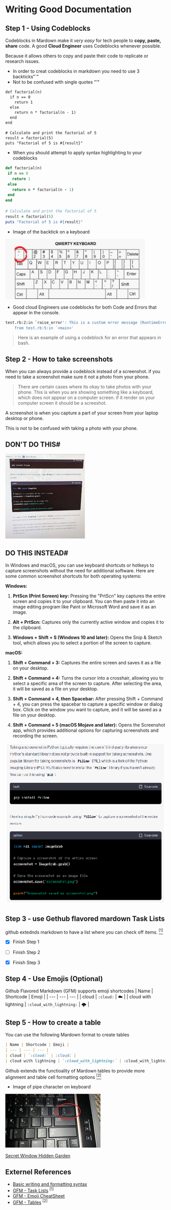 # Writing Good Documentation

## Step 1 - Using Codeblocks

Codeblocks in Mardown make it *very easy* for tech people to **copy, paste, share** code.
A good __Cloud Engineer__ uses Codeblocks whenever possible.

Because it allows others to copy and paste their code to replicate or research issues.

- In order to creat codeblocks in markdown you need to use 3 backticks"`"
- Not to be confused with single quotes "'"

```
def factorial(n)
  if n == 0
    return 1
  else
    return n * factorial(n - 1)
  end
end

# Calculate and print the factorial of 5
result = factorial(5)
puts "Factorial of 5 is #{result}"
```

- When you should attempt to apply syntax highlighting to your codeblocks

 ```ruby
def factorial(n)
  if n == 0
    return 1
  else
    return n * factorial(n - 1)
  end
end

# Calculate and print the factorial of 5
result = factorial(5)
puts "Factorial of 5 is #{result}"
```

- Image of the backtick on a keyboard
  
![backtick](assets/backtick.png)


- Good cloud Engineers use codeblocks for both Code and Errors that appear in the console.

```bash
test.rb:2:in `raise_error': This is a custom error message (RuntimeError)
	from test.rb:5:in `<main>'
```
> Here is an example of using a codeblock for an error that appears in bash.


## Step 2 - How to take screenshots

When you can always provide a codeblock instead of a screenshot.
if you need to take a screenshot make sure it not a photo from your phone.

> There are certain cases where its okay to take photos with your phone. This is when you are showing something like a keyboard, which does not appear on a computer screen.
> if it render on your computer screen it should be a screeshot.

A screenshot is when you capture a part of your screen from your laptop desktop or phone.

This is not to be confused with taking a photo with your phone.

## DON'T DO THIS#

<img width="250px" src="assets/cellphone.jpg">

## DO THIS INSTEAD#

In Windows and macOS, you can use keyboard shortcuts or hotkeys to capture screenshots without the need for additional software. Here are some common screenshot shortcuts for both operating systems:

**Windows:**

1. **PrtScn (Print Screen) key:** Pressing the "PrtScn" key captures the entire screen and copies it to your clipboard. You can then paste it into an image editing program like Paint or Microsoft Word and save it as an image.

2. **Alt + PrtScn:** Captures only the currently active window and copies it to the clipboard.

3. **Windows + Shift + S (Windows 10 and later):** Opens the Snip & Sketch tool, which allows you to select a portion of the screen to capture.

**macOS:**

1. **Shift + Command + 3:** Captures the entire screen and saves it as a file on your desktop.

2. **Shift + Command + 4:** Turns the cursor into a crosshair, allowing you to select a specific area of the screen to capture. After selecting the area, it will be saved as a file on your desktop.

3. **Shift + Command + 4, then Spacebar:** After pressing Shift + Command + 4, you can press the spacebar to capture a specific window or dialog box. Click on the window you want to capture, and it will be saved as a file on your desktop.

4. **Shift + Command + 5 (macOS Mojave and later):** Opens the Screenshot app, which provides additional options for capturing screenshots and recording the screen.

![Computers-screenshot](assets/screenshot.png)

## Step 3 - use Gethub flavored mardown Task Lists

github extednds markdown to have a list where you can check off items. [<sup>[1]</sup>](#externel-references)

- [x] Finish Step 1
- [ ] Finish Step 2
- [x] Finish Step 3


## Step 4 - Use Emojis (Optional)

Github Flavored Markdown (GFM) supports emoji shortcodes
| Name | Shortcode | Emoji |
| --- | --- | --- |
| cloud | `:cloud:` | :cloud: |
| cloud with lightning | `:cloud_with_lightning:` | :cloud_with_lightning: |


## Step 5 - How to create a table

You can use the following Mardown format to create tables
```md
| Name | Shortcode | Emoji |
| --- | --- | --- |
| cloud | `:cloud:` | :cloud: |
| cloud with lightning | `:cloud_with_lightning:` | :cloud_with_lightning |
```
Github extends the functioality of Mardown tables to provide more alignment and table cell formatting options [<sup>[2]</sup>](#externel-references)

- Image of pipe character on keyboard

![Image of pip character on keyboard](assets/pipe.jpg)

[Secret Window Hidden Garden](secret-window/hidden-garden)

  ##   Externel References
  
  - [Basic writing and formatting syntax](https://docs.github.com/en/get-started/writing-on-github/getting-started-with-writing-and-formatting-on-github/basic-writing-and-formatting-syntax#images)
  - [GFM - Task Lists](https://docs.github.com/en/get-started/writing-on-github/getting-started-with-writing-and-formatting-on-github/basic-writing-and-formatting-syntax#task-lists) <sup>[1]</sup>
  - [GFM - Emoji CheatSheet](https://github.com/ikatyang/emoji-cheat-sheet)
  - [GFM - Tables](https://github.github.com/gfm/#tables-extension-) <sup>[2]</sup>




